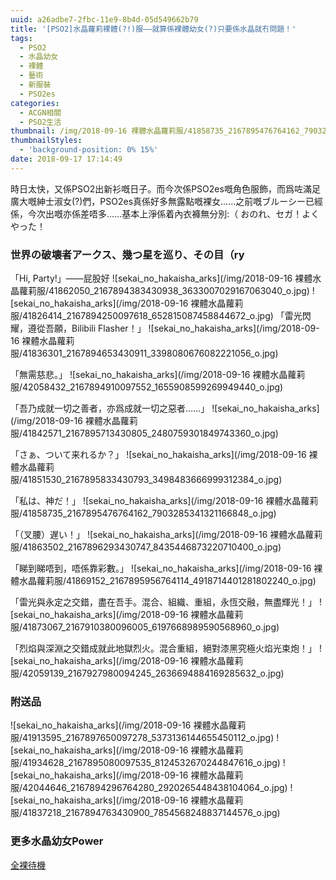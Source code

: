 ```yaml
---
uuid: a26adbe7-2fbc-11e9-8b4d-05d549662b79
title: '[PSO2]水晶蘿莉裸體(?!)服——就算係裸體幼女(?)只要係水晶就冇問題！'
tags:
  - PSO2
  - 水晶幼女
  - 裸體
  - 藝術
  - 新服裝
  - PSO2es
categories:
  - ACGN相關
  - PSO2生活
thumbnail: /img/2018-09-16 裸體水晶蘿莉服/41858735_2167895476764162_7903285341321166848_o.jpg
thumbnailStyles:
  - 'background-position: 0% 15%'
date: 2018-09-17 17:14:49
---
```

時日太快，又係PSO2出新衫嘅日子。而今次係PSO2es嘅角色服飾，而爲咗滿足廣大嘅紳士淑女(?)們，PSO2es真係好多無露點嘅裸女……之前嘅ブルーシー已經係，今次出嘅亦係差唔多……基本上淨係着內衣褲無分別:（
おのれ、セガ！よくやった！
### 世界の破壊者アークス、幾つ星を巡り、その目（ry

「Hi, Party!」——屁股好
![sekai_no_hakaisha_arks](/img/2018-09-16 裸體水晶蘿莉服/41862050_2167894383430938_3633007029167063040_o.jpg)
![sekai_no_hakaisha_arks](/img/2018-09-16 裸體水晶蘿莉服/41826414_2167894250097618_652815087458844672_o.jpg)
「雷光閃耀，遵從吾願，Bilibili Flasher！」
![sekai_no_hakaisha_arks](/img/2018-09-16 裸體水晶蘿莉服/41836301_2167894653430911_3398080676082221056_o.jpg)

「無需慈悲。」
![sekai_no_hakaisha_arks](/img/2018-09-16 裸體水晶蘿莉服/42058432_2167894910097552_1655908599269949440_o.jpg)

「吾乃成就一切之善者，亦爲成就一切之惡者……」
![sekai_no_hakaisha_arks](/img/2018-09-16 裸體水晶蘿莉服/41842571_2167895713430805_2480759301849743360_o.jpg)

「さぁ、ついて来れるか？」
![sekai_no_hakaisha_arks](/img/2018-09-16 裸體水晶蘿莉服/41851530_2167895833430793_3498483666999312384_o.jpg)

「私は、神だ！」
![sekai_no_hakaisha_arks](/img/2018-09-16 裸體水晶蘿莉服/41858735_2167895476764162_7903285341321166848_o.jpg)

「（叉腰）遅い！」
![sekai_no_hakaisha_arks](/img/2018-09-16 裸體水晶蘿莉服/41863502_2167896293430747_8435446873220710400_o.jpg)

「睇到睇唔到，唔係靠彩數。」
![sekai_no_hakaisha_arks](/img/2018-09-16 裸體水晶蘿莉服/41869152_2167895956764114_4918714401281802240_o.jpg)

「雷光與永定之交錯，盡在吾手。混合、組織、重組，永恆交融，無盡輝光！」
![sekai_no_hakaisha_arks](/img/2018-09-16 裸體水晶蘿莉服/41873067_2167910380096005_6197668989590568960_o.jpg)

「烈焰與深淵之交錯成就此地獄烈火。混合重組，絕對漆黑究極火焰光束炮！」
![sekai_no_hakaisha_arks](/img/2018-09-16 裸體水晶蘿莉服/42059139_2167927980094245_2636694884169285632_o.jpg)


### 附送品
![sekai_no_hakaisha_arks](/img/2018-09-16 裸體水晶蘿莉服/41913595_2167897650097278_5373136144655450112_o.jpg)
![sekai_no_hakaisha_arks](/img/2018-09-16 裸體水晶蘿莉服/41934628_2167895080097535_8124532670244847616_o.jpg)
![sekai_no_hakaisha_arks](/img/2018-09-16 裸體水晶蘿莉服/42044646_2167894296764280_2920265448438104064_o.jpg)
![sekai_no_hakaisha_arks](/img/2018-09-16 裸體水晶蘿莉服/41837218_2167894763430900_7854568248837144576_o.jpg)

### 更多水晶幼女Power
[全裸待機](https://photo.tto.moe/2018-09-16-エロい水晶ちゃん)
